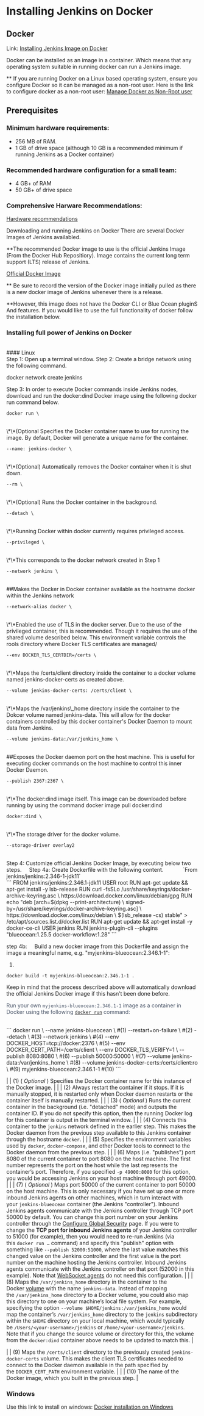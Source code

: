 # Installing Jenkins on Docker

## Docker

Link: [Installing Jenkins Image on Docker](https://www.jenkins.io/doc/book/installing/docker/)

Docker can be installed as an image in a container. Which means that any operating system suitable in running docker can run a Jenkins image.

\*\* If you are running Docker on a Linux based operating system, ensure you configure Docker so it can be managed as a non-root user. Here is the link to configure docker as a non-root user: [Manage Docker as Non-Root user](https://docs.docker.com/engine/install/linux-postinstall/)
<br>
## Prerequisites

### Minimum hardware requirements:

* 256 MB of RAM.
* 1 GB of drive space (although 10 GB is a recommended minimum if running Jenkins as a Docker container)

### Recommended hardware configuration for a small team:

* 4 GB+ of RAM
* 50 GB+ of drive space

### Comprehensive Harware Recommendations:

[Hardware recommendations](https://www.jenkins.io/doc/book/scaling/hardware-recommendations/)

Downloading and running Jenkins on Docker
There are several Docker Images of Jenkins availabled.

\*\*The recommended Docker image to use is the official Jenkins Image (From the Docker Hub Repositiory). Image contains the current long term support (LTS) release of Jenkins.

[Official Docker Image](https://hub.docker.com/r/jenkins/jenkins/)

\*\* Be sure to record the version of the Docker image initially pulled as there is a new docker image of Jenkins whenever there is a release.

\*\*However, this image does not have the Docker CLI or Blue Ocean pluginS And features. If you would like to use the full functionality of docker follow the installation below.
<br>
### Installing full power of Jenkins on Docker
<br>
#### Linux
<br>
Step 1: Open up a terminal window.
Step 2: Create a bridge network using the following command.

docker network create jenkins

Step 3: In order to execute Docker commands inside Jenkins nodes, download and run the docker:dind Docker image using the following docker run command below.

```
docker run \
```
<br>
\*\*(Optional Specifies the Docker container name to use for running the image. By default, Docker will generate a unique name for the container.

```
--name: jenkins-docker \
```
<br>
\*\*(Optional) Automatically removes the Docker container when it is shut down.

```
--rm \
```
<br>
\*\*(Optional) Runs the Docker container in the background.

```
--detach \
```
<br>
\*\*Running Docker within docker currently requires privileged access.

```
--privileged \
```
<br>
\*\*This corresponds to the docker network created in Step 1

```
--network jenkins \
```
<br>
##Makes the Docker in Docker container available as the hostname docker within the Jenkins network

```
--network-alias docker \
```
<br>
\*\*Enabled the use of TLS in the docker server. Due to the use of the privileged container, this is recommended. Though it requires the use of the shared volume described below. This environment variable controls the rools directory where Docker TLS certificates are managed/

```
--env DOCKER_TLS_CERTDIR=/certs \
```
<br>
\*\*Maps the /certs/client directory inside the container to a docker volume named jenkins-docker-certs as created above.

```
--volume jenkins-docker-certs: /certs/client \
```
<br>
\*\*Maps the /var/jenkins\_home directory inside the container to the Dokcer volume named jenkins-data. This will allow for the docker containers controlled by this docker container's Docker Daemon to mount data from Jenkins.

```
--volume jenkins-data:/var/jenkins_home \
```
<br>
##Exposes the Docker daemon port on the host machine. This is useful for executing docker commands on the host machine to control this inner Docker Daemon.

```
--publish 2367:2367 \
```
<br>
\*\*The docker:dind image itself. This image can be downloaded before running by using the command docker image pull docker:dind

```
docker:dind \
```
<br>
\*\*The storage driver for the docker volume.

```
--storage-driver overlay2
```
<br>
Step 4: Customize official Jenkins Docker Image, by executing below two steps.
    Step 4a: Create Dockerfile with the following content.
            `From jenkins/jenkins:2.346-1-jdk11`
<br>
```
FROM jenkins/jenkins:2.346.1-jdk11
USER root
RUN apt-get update && apt-get install -y lsb-release
RUN curl -fsSLo /usr/share/keyrings/docker-archive-keyring.asc \
  https://download.docker.com/linux/debian/gpg
RUN echo "deb [arch=$(dpkg --print-architecture) \
  signed-by=/usr/share/keyrings/docker-archive-keyring.asc] \
  https://download.docker.com/linux/debian \
  $(lsb_release -cs) stable" > /etc/apt/sources.list.d/docker.list
RUN apt-get update && apt-get install -y docker-ce-cli
USER jenkins
RUN jenkins-plugin-cli --plugins "blueocean:1.25.5 docker-workflow:1.28"
```

step 4b:
    Build a new docker image from this Dockerfile and assign the image a meaningful name, e.g. "myjenkins-blueocean:2.346.1-1":

1.

```
docker build -t myjenkins-blueocean:2.346.1-1 .
```

Keep in mind that the process described above will automatically download the official Jenkins Docker image if this hasn’t been done before.

<span class="colour" style="color:rgb(74, 85, 104)">Run your own `myjenkins-blueocean:2.346.1-1` image as a container in Docker using the following [`docker run`](https://docs.docker.com/engine/reference/run/) command:</span>

<br>
```
docker run \
  --name jenkins-blueocean \  #(1)
  --restart=on-failure \ #(2)
  --detach \ #(3)
  --network jenkins \ #(4)
  --env DOCKER_HOST=tcp://docker:2376 \ #(5)
  --env DOCKER_CERT_PATH=/certs/client \ 
  --env DOCKER_TLS_VERIFY=1 \ 
  --publish 8080:8080 \ #(6)
  --publish 50000:50000 \ #(7)
  --volume jenkins-data:/var/jenkins_home \ #(8)
  --volume jenkins-docker-certs:/certs/client:ro \ #(9)
  myjenkins-blueocean:2.346.1-1 #(10)
```

\| \| \(1\) \( *Optional* \) Specifies the Docker container name for this instance of the Docker image\. \|
\| \| \(2\) Always restart the container if it stops\. If it is manually stopped\, it is restarted only when Docker daemon restarts or the container itself is manually restarted\. \|
\| \| \(3\) \( *Optional* \) Runs the current container in the background \(i\.e\. "detached" mode\) and outputs the container ID\. If you do not specify this option\, then the running Docker log for this container is output in the terminal window\. \|
\| \| \(4\) Connects this container to the `jenkins` network defined in the earlier step. This makes the Docker daemon from the previous step available to this Jenkins container through the hostname `docker`\. \|
\| \| \(5\) Specifies the environment variables used by `docker`, `docker-compose`\, and other Docker tools to connect to the Docker daemon from the previous step\. \|
\| \| \(6\) Maps \(i\.e\. "publishes"\) port 8080 of the current container to port 8080 on the host machine\. The first number represents the port on the host while the last represents the container’s port\. Therefore\, if you specified `-p 49000:8080` for this option\, you would be accessing Jenkins on your host machine through port 49000\. \|
\| \| \(7\) \( *Optional* ) Maps port 50000 of the current container to port 50000 on the host machine. This is only necessary if you have set up one or more inbound Jenkins agents on other machines, which in turn interact with your `jenkins-blueocean` container (the Jenkins "controller"). Inbound Jenkins agents communicate with the Jenkins controller through TCP port 50000 by default. You can change this port number on your Jenkins controller through the [Configure Global Security](https://www.jenkins.io/doc/book/managing/security/) page. If you were to change the **TCP port for inbound Jenkins agents** of your Jenkins controller to 51000 (for example), then you would need to re-run Jenkins (via this `docker run …` command) and specify this "publish" option with something like `--publish 52000:51000`, where the last value matches this changed value on the Jenkins controller and the first value is the port number on the machine hosting the Jenkins controller. Inbound Jenkins agents communicate with the Jenkins controller on that port (52000 in this example). Note that [WebSocket agents](https://www.jenkins.io/blog/2020/02/02/web-socket/) do not need this configuration\. \|
\| \| \(8\) Maps the `/var/jenkins_home` directory in the container to the Docker [volume](https://docs.docker.com/engine/admin/volumes/volumes/) with the name `jenkins-data`. Instead of mapping the `/var/jenkins_home` directory to a Docker volume, you could also map this directory to one on your machine’s local file system. For example, specifying the option
`--volume $HOME/jenkins:/var/jenkins_home` would map the container’s `/var/jenkins_home` directory to the `jenkins` subdirectory within the `$HOME` directory on your local machine, which would typically be `/Users/<your-username>/jenkins` or `/home/<your-username>/jenkins`. Note that if you change the source volume or directory for this, the volume from the `docker:dind` container above needs to be updated to match this\. \|

\| \| \(9\) Maps the `/certs/client` directory to the previously created `jenkins-docker-certs` volume. This makes the client TLS certificates needed to connect to the Docker daemon available in the path specified by the `DOCKER_CERT_PATH` environment variable\. \|
\| \| \(10\) The name of the Docker image\, which you built in the previous step\. \|

### Windows

Use this link to install on windows: [Docker installation on Windows](https://www.jenkins.io/doc/book/installing/docker/)